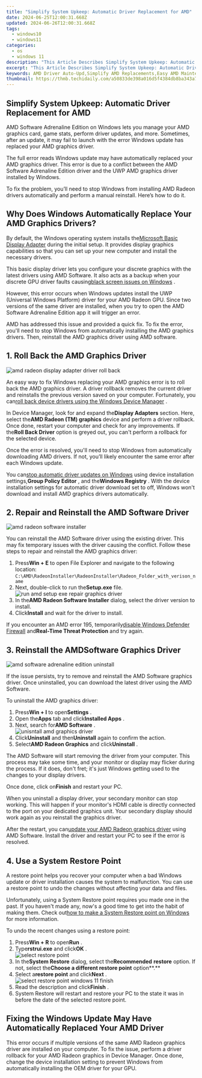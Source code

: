 ```yaml
---
title: "Simplify System Upkeep: Automatic Driver Replacement for AMD"
date: 2024-06-25T12:00:31.668Z
updated: 2024-06-26T12:00:31.668Z
tags:
  - windows10
  - windows11
categories:
  - os
  - windows 11
description: "This Article Describes Simplify System Upkeep: Automatic Driver Replacement for AMD"
excerpt: "This Article Describes Simplify System Upkeep: Automatic Driver Replacement for AMD"
keywords: AMD Driver Auto-Upd,Simplify AMD Replacements,Easy AMD Maintenance,AMD Upkeep Automation,Optimize AMD Drivers,Streamline AMD Update,Intelligent AMD Replacement
thumbnail: https://thmb.techidaily.com/a50833de398a016d5f4384db8ba343a7a22c031d122aae5cba2e71718d3b50f6.jpg
---
```


## Simplify System Upkeep: Automatic Driver Replacement for AMD

 AMD Software Adrenaline Edition on Windows lets you manage your AMD graphics card, game stats, perform driver updates, and more. Sometimes, after an update, it may fail to launch with the error Windows update has replaced your AMD graphics driver.

 The full error reads Windows update may have automatically replaced your AMD graphics driver. This error is due to a conflict between the AMD Software Adrenaline Edition driver and the UWP AMD graphics driver installed by Windows.

 To fix the problem, you’ll need to stop Windows from installing AMD Radeon drivers automatically and perform a manual reinstall. Here’s how to do it.

## Why Does Windows Automatically Replace Your AMD Graphics Drivers?

 By default, the Windows operating system installs the[Microsoft Basic Display Adapter](https://www.makeuseof.com/microsoft-basic-display-adapter-guide/) during the initial setup. It provides display graphics capabilities so that you can set up your new computer and install the necessary drivers.

 This basic display driver lets you configure your discrete graphics with the latest drivers using AMD Software. It also acts as a backup when your discrete GPU driver faults causing[black screen issues on Windows](https://www.makeuseof.com/fix-black-screen-on-windows-10-11/) .

 However, this error occurs when Windows updates install the UWP (Universal Windows Platform) driver for your AMD Radeon GPU. Since two versions of the same driver are installed, when you try to open the AMD Software Adrenaline Edition app it will trigger an error.

 AMD has addressed this issue and provided a quick fix. To fix the error, you'll need to stop Windows from automatically installing the AMD graphics drivers. Then, reinstall the AMD graphics driver using AMD software.

## 1\. Roll Back the AMD Graphics Driver

![amd radeon display adapter driver roll back](https://static1.makeuseofimages.com/wordpress/wp-content/uploads/2023/03/amd-radeon-display-adapter-driver-roll-back.jpg)

 An easy way to fix Windows replacing your AMD graphics error is to roll back the AMD graphics driver. A driver rollback removes the current driver and reinstalls the previous version saved on your computer. Fortunately, you can[roll back device drivers using the Windows Device Manager](http://www.makeuseof.com/how-to-roll-back-a-driver-in-windows-10/) .

 In Device Manager, look for and expand the**Display Adapters** section. Here, select the**AMD Radeon (TM) graphics** device and perform a driver rollback. Once done, restart your computer and check for any improvements. If the**Roll Back Driver** option is greyed out, you can't perform a rollback for the selected device.

 Once the error is resolved, you'll need to stop Windows from automatically downloading AMD drivers. If not, you’ll likely encounter the same error after each Windows update.

 You can[stop automatic driver updates on Windows](https://www.makeuseof.com/windows-stop-automatic-driver-updates/) using device installation settings,**Group Policy Editor** , and the**Windows Registry** . With the device installation settings for automatic driver download set to off, Windows won't download and install AMD graphics drivers automatically.

## 2\. Repair and Reinstall the AMD Software Driver

![amd radeon software installer](https://static1.makeuseofimages.com/wordpress/wp-content/uploads/2023/03/amd-radeon-software-installer.jpg)

 You can reinstall the AMD Software driver using the existing driver. This may fix temporary issues with the driver causing the conflict. Follow these steps to repair and reinstall the AMD graphics driver:

1. Press**Win + E** to open File Explorer and navigate to the following location:  
`C:\AMD\RadeonInstaller\RadeonInstaller\Radeon_Folder_with_verison_name`
2. Next, double-click to run the**Setup.exe** file.  
![run amd setup exe repair graphics driver](https://static1.makeuseofimages.com/wordpress/wp-content/uploads/2023/03/run-amd-setup-exe-repair-graphics-driver.jpg)
3. In the**AMD Radeon Software Installer** dialog, select the driver version to install.
4. Click**Install** and wait for the driver to install.

 If you encounter an AMD error 195, temporarily[disable Windows Defender Firewall](https://www.makeuseof.com/how-to-turn-off-windows-defender/) and**Real-Time Threat Protection** and try again.

## 3\. Reinstall the AMDSoftware Graphics Driver

![amd software adrenaline edition uninstall](https://static1.makeuseofimages.com/wordpress/wp-content/uploads/2023/03/amd-software-adrenaline-edition-uninstall.jpg)

 If the issue persists, try to remove and reinstall the AMD Software graphics driver. Once uninstalled, you can download the latest driver using the AMD Software.

To uninstall the AMD graphics driver:

1. Press**Win + I** to open**Settings** .
2. Open the**Apps** tab and click**Installed Apps** .
3. Next, search for**AMD Software** .  
![unisntall amd graphics driver](https://static1.makeuseofimages.com/wordpress/wp-content/uploads/2023/03/unisntall-adm-graphics-driver.jpg)
4. Click**Uninstall** and then**Uninstall** again to confirm the action.
5. Select**AMD Radeon Graphics** and click**Uninstall** .

 The AMD Software will start removing the driver from your computer. This process may take some time, and your monitor or display may flicker during the process. If it does, don't fret; it's just Windows getting used to the changes to your display drivers.

 Once done, click on**Finish** and restart your PC.

 When you uninstall a display driver, your secondary monitor can stop working. This will happen if your monitor's HDMI cable is directly connected to the port on your dedicated graphics unit. Your secondary display should work again as you reinstall the graphics driver.

 After the restart, you can[update your AMD Radeon graphics driver](https://www.makeuseof.com/update-amd-radeon-graphics-driver-windows-11/) using AMD Software. Install the driver and restart your PC to see if the error is resolved.

## 4\. Use a System Restore Point

 A restore point helps you recover your computer when a bad Windows update or driver installation causes the system to malfunction. You can use a restore point to undo the changes without affecting your data and files.

 Unfortunately, using a System Restore point requires you made one in the past. If you haven't made any, now's a good time to get into the habit of making them. Check out[how to make a System Restore point on Windows](https://www.makeuseof.com/windows-11-create-restore-point/) for more information.

To undo the recent changes using a restore point:

1. Press**Win + R** to open**Run** .
2. Type**rstrui.exe** and click**OK** .  
![select restore point](https://static1.makeuseofimages.com/wordpress/wp-content/uploads/2023/03/select-restore-point.jpg)
3. In the**System Restore** dialog, select the**Recommended** **restore** option. If not, select the**Choose a different restore point** option**.**
4. Select a**restore point** and click**Next** .  
![select restore point windows 11 finish](https://static1.makeuseofimages.com/wordpress/wp-content/uploads/2023/01/select-restore-point-windows-11-finish.jpg)
5. Read the description and click**Finish** .
6. System Restore will restart and restore your PC to the state it was in before the date of the selected restore point.

## Fixing the Windows Update May Have Automatically Replaced Your AMD Driver

 This error occurs if multiple versions of the same AMD Radeon graphics driver are installed on your computer. To fix the issue, perform a driver rollback for your AMD Radeon graphics in Device Manager. Once done, change the device installation setting to prevent Windows from automatically installing the OEM driver for your GPU.


<ins class="adsbygoogle"
     style="display:block"
     data-ad-format="autorelaxed"
     data-ad-client="ca-pub-7571918770474297"
     data-ad-slot="1223367746"></ins>



<ins class="adsbygoogle"
     style="display:block"
     data-ad-client="ca-pub-7571918770474297"
     data-ad-slot="8358498916"
     data-ad-format="auto"
     data-full-width-responsive="true"></ins>


